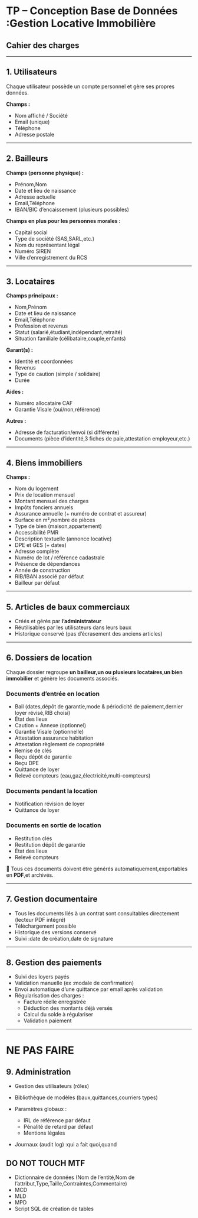 # TP – Conception Base de Données :Gestion Locative Immobilière

## Cahier des charges

---

## 1. Utilisateurs
Chaque utilisateur possède un compte personnel et gère ses propres données.  

**Champs :**
- Nom affiché / Société  
- Email (unique)  
- Téléphone 
- Adresse postale  

---

## 2. Bailleurs
**Champs (personne physique) :**  
- Prénom,Nom  
- Date et lieu de naissance  
- Adresse actuelle  
- Email,Téléphone 
- IBAN/BIC d’encaissement (plusieurs possibles)  

**Champs en plus pour les personnes morales :**  
- Capital social
- Type de société (SAS,SARL,etc.)
- Nom du représentant légal
- Numéro SIREN  
- Ville d’enregistrement du RCS

---

## 3. Locataires
**Champs principaux :**  
- Nom,Prénom  
- Date et lieu de naissance  
- Email,Téléphone  
- Profession et revenus  
- Statut (salarié,étudiant,indépendant,retraité)  
- Situation familiale (célibataire,couple,enfants)  

**Garant(s) :**  
- Identité et coordonnées  
- Revenus
- Type de caution (simple / solidaire)  
- Durée  

**Aides :**  
- Numéro allocataire CAF  
- Garantie Visale (oui/non,référence)  

**Autres :**  
- Adresse de facturation/envoi (si différente)  
- Documents (pièce d’identité,3 fiches de paie,attestation employeur,etc.)  

---

## 4. Biens immobiliers
**Champs :**  
- Nom du logement  
- Prix de location mensuel  
- Montant mensuel des charges  
- Impôts fonciers annuels  
- Assurance annuelle (+ numéro de contrat et assureur)  
- Surface en m²,nombre de pièces  
- Type de bien (maison,appartement)  
- Accessibilité PMR  
- Description textuelle (annonce locative)  
- DPE et GES (+ dates)  
- Adresse complète  
- Numéro de lot / référence cadastrale  
- Présence de dépendances  
- Année de construction  
- RIB/IBAN associé par défaut 
- Bailleur par défaut

---

## 5. Articles de baux commerciaux
- Créés et gérés par **l’administrateur**  
- Réutilisables par les utilisateurs dans leurs baux  
- Historique conservé (pas d’écrasement des anciens articles)  

---

## 6. Dossiers de location
Chaque dossier regroupe **un bailleur,un ou plusieurs locataires,un bien immobilier** et génère les documents associés.  

### Documents d’entrée en location
- Bail (dates,dépôt de garantie,mode & périodicité de paiement,dernier loyer révisé,RIB choisi)  
- État des lieux  
- Caution + Annexe (optionnel)  
- Garantie Visale (optionnelle)  
- Attestation assurance habitation  
- Attestation règlement de copropriété  
- Remise de clés  
- Reçu dépôt de garantie  
- Reçu DPE  
- Quittance de loyer  
- Relevé compteurs (eau,gaz,électricité,multi-compteurs)  

### Documents pendant la location
- Notification révision de loyer  
- Quittance de loyer  

### Documents en sortie de location
- Restitution clés  
- Restitution dépôt de garantie  
- État des lieux  
- Relevé compteurs  

📄 Tous ces documents doivent être générés automatiquement,exportables en **PDF**,et archivés.  

---

## 7. Gestion documentaire
- Tous les documents liés à un contrat sont consultables directement (lecteur PDF intégré)  
- Téléchargement possible  
- Historique des versions conservé  
- Suivi :date de création,date de signature  

---

## 8. Gestion des paiements
- Suivi des loyers payés
- Validation manuelle (ex :modale de confirmation)
- Envoi automatique d’une quittance par email après validation
- Régularisation des charges :
    - Facture réelle enregistrée
    - Déduction des montants déjà versés
    - Calcul du solde à régulariser
    - Validation paiement

---

# NE PAS FAIRE

## 9. Administration
- Gestion des utilisateurs (rôles)

- Bibliothèque de modèles (baux,quittances,courriers types)

- Paramètres globaux : 
    - IRL de référence par défaut  
    - Pénalité de retard par défaut  
    - Mentions légales  
- Journaux (audit log) :qui a fait quoi,quand  


## DO NOT TOUCH MTF
- Dictionnaire de données (Nom de l’entité,Nom de l’attribut,Type,Taille,Contraintes,Commentaire)  
- MCD  
- MLD  
- MPD  
- Script SQL de création de tables 



























